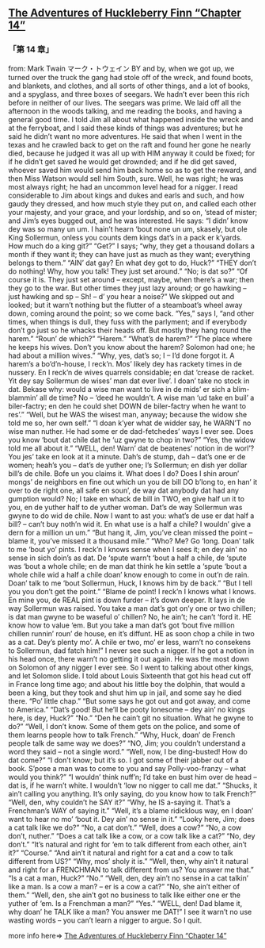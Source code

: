 ## [The Adventures of Huckleberry Finn “Chapter 14”](https://www.beanreading.com/ja/article/780?source=github )  
###  「第 14 章」 
  from:  Mark Twain マーク・トウェイン 
BY and by, when we got up, we turned over the truck the gang had stole off of the wreck, and found boots, and blankets, and clothes, and all sorts of other things, and a lot of books, and a spyglass, and three boxes of seegars. We hadn’t ever been this rich before in neither of our lives. The seegars was prime. We laid off all the afternoon in the woods talking, and me reading the books, and having a general good time. I told Jim all about what happened inside the wreck and at the ferryboat, and I said these kinds of things was adventures; but he said he didn’t want no more adventures. He said that when I went in the texas and he crawled back to get on the raft and found her gone he nearly died, because he judged it was all up with HIM anyway it could be fixed; for if he didn’t get saved he would get drownded; and if he did get saved, whoever saved him would send him back home so as to get the reward, and then Miss Watson would sell him South, sure. Well, he was right; he was most always right; he had an uncommon level head for a nigger.
I read considerable to Jim about kings and dukes and earls and such, and how gaudy they dressed, and how much style they put on, and called each other your majesty, and your grace, and your lordship, and so on, ‘stead of mister; and Jim’s eyes bugged out, and he was interested. He says:
“I didn’ know dey was so many un um. I hain’t hearn ‘bout none un um, skasely, but ole King Sollermun, onless you counts dem kings dat’s in a pack er k’yards. How much do a king git?”
“Get?” I says; “why, they get a thousand dollars a month if they want it; they can have just as much as they want; everything belongs to them.”
“AIN’ dat gay? En what dey got to do, Huck?”
“THEY don’t do nothing! Why, how you talk! They just set around.”
“No; is dat so?”
“Of course it is. They just set around – except, maybe, when there’s a war; then they go to the war. But other times they just lazy around; or go hawking – just hawking and sp – Sh! – d’ you hear a noise?”
We skipped out and looked; but it warn’t nothing but the flutter of a steamboat’s wheel away down, coming around the point; so we come back.
“Yes,” says I, “and other times, when things is dull, they fuss with the parlyment; and if everybody don’t go just so he whacks their heads off. But mostly they hang round the harem.”
“Roun’ de which?”
“Harem.”
“What’s de harem?”
“The place where he keeps his wives. Don’t you know about the harem? Solomon had one; he had about a million wives.”
“Why, yes, dat’s so; I – I’d done forgot it. A harem’s a bo’d’n-house, I reck’n. Mos’ likely dey has rackety times in de nussery. En I reck’n de wives quarrels considable; en dat ‘crease de racket. Yit dey say Sollermun de wises’ man dat ever live’. I doan’ take no stock in dat. Bekase why: would a wise man want to live in de mids’ er sich a blim-blammin’ all de time? No – ‘deed he wouldn’t. A wise man ‘ud take en buil’ a biler-factry; en den he could shet DOWN de biler-factry when he want to res’.”
“Well, but he WAS the wisest man, anyway; because the widow she told me so, her own self.”
“I doan k’yer what de widder say, he WARN’T no wise man nuther. He had some er de dad-fetchedes’ ways I ever see. Does you know ‘bout dat chile dat he ‘uz gwyne to chop in two?”
“Yes, the widow told me all about it.”
“WELL, den! Warn’ dat de beatenes’ notion in de worl’? You jes’ take en look at it a minute. Dah’s de stump, dah – dat’s one er de women; heah’s you – dat’s de yuther one; I’s Sollermun; en dish yer dollar bill’s de chile. Bofe un you claims it. What does I do? Does I shin aroun’ mongs’ de neighbors en fine out which un you de bill DO b’long to, en han’ it over to de right one, all safe en soun’, de way dat anybody dat had any gumption would? No; I take en whack de bill in TWO, en give half un it to you, en de yuther half to de yuther woman. Dat’s de way Sollermun was gwyne to do wid de chile. Now I want to ast you: what’s de use er dat half a bill? – can’t buy noth’n wid it. En what use is a half a chile? I wouldn’ give a dern for a million un um.”
“But hang it, Jim, you’ve clean missed the point – blame it, you’ve missed it a thousand mile.”
“Who? Me? Go ‘long. Doan’ talk to me ‘bout yo’ pints. I reck’n I knows sense when I sees it; en dey ain’ no sense in sich doin’s as dat. De ‘spute warn’t ‘bout a half a chile, de ‘spute was ‘bout a whole chile; en de man dat think he kin settle a ‘spute ‘bout a whole chile wid a half a chile doan’ know enough to come in out’n de rain. Doan’ talk to me ‘bout Sollermun, Huck, I knows him by de back.”
“But I tell you you don’t get the point.”
“Blame de point! I reck’n I knows what I knows. En mine you, de REAL pint is down furder – it’s down deeper. It lays in de way Sollermun was raised. You take a man dat’s got on’y one or two chillen; is dat man gwyne to be waseful o’ chillen? No, he ain’t; he can’t ‘ford it. HE know how to value ‘em. But you take a man dat’s got ‘bout five million chillen runnin’ roun’ de house, en it’s diffunt. HE as soon chop a chile in two as a cat. Dey’s plenty mo’. A chile er two, mo’ er less, warn’t no consekens to Sollermun, dad fatch him!”
I never see such a nigger. If he got a notion in his head once, there warn’t no getting it out again. He was the most down on Solomon of any nigger I ever see. So I went to talking about other kings, and let Solomon slide. I told about Louis Sixteenth that got his head cut off in France long time ago; and about his little boy the dolphin, that would a been a king, but they took and shut him up in jail, and some say he died there.
“Po’ little chap.”
“But some says he got out and got away, and come to America.”
“Dat’s good! But he’ll be pooty lonesome – dey ain’ no kings here, is dey, Huck?”
“No.”
“Den he cain’t git no situation. What he gwyne to do?”
“Well, I don’t know. Some of them gets on the police, and some of them learns people how to talk French.”
“Why, Huck, doan’ de French people talk de same way we does?”
“NO, Jim; you couldn’t understand a word they said – not a single word.”
“Well, now, I be ding-busted! How do dat come?”
“I don’t know; but it’s so. I got some of their jabber out of a book. S’pose a man was to come to you and say Polly-voo-franzy – what would you think?”
“I wouldn’ think nuff’n; I’d take en bust him over de head – dat is, if he warn’t white. I wouldn’t ‘low no nigger to call me dat.”
“Shucks, it ain’t calling you anything. It’s only saying, do you know how to talk French?”
“Well, den, why couldn’t he SAY it?”
“Why, he IS a-saying it. That’s a Frenchman’s WAY of saying it.”
“Well, it’s a blame ridicklous way, en I doan’ want to hear no mo’ ‘bout it. Dey ain’ no sense in it.”
“Looky here, Jim; does a cat talk like we do?”
“No, a cat don’t.”
“Well, does a cow?”
“No, a cow don’t, nuther.”
“Does a cat talk like a cow, or a cow talk like a cat?”
“No, dey don’t.”
“It’s natural and right for ‘em to talk different from each other, ain’t it?”
“Course.”
“And ain’t it natural and right for a cat and a cow to talk different from US?”
“Why, mos’ sholy it is.”
“Well, then, why ain’t it natural and right for a FRENCHMAN to talk different from us? You answer me that.”
“Is a cat a man, Huck?”
“No.”
“Well, den, dey ain’t no sense in a cat talkin’ like a man. Is a cow a man? – er is a cow a cat?”
“No, she ain’t either of them.”
“Well, den, she ain’t got no business to talk like either one er the yuther of ‘em. Is a Frenchman a man?”
“Yes.”
“WELL, den! Dad blame it, why doan’ he TALK like a man? You answer me DAT!”
I see it warn’t no use wasting words – you can’t learn a nigger to argue. So I quit.


more info here=>   [The Adventures of Huckleberry Finn “Chapter 14”](https://www.beanreading.com/ja/article/780?source=github ) 

